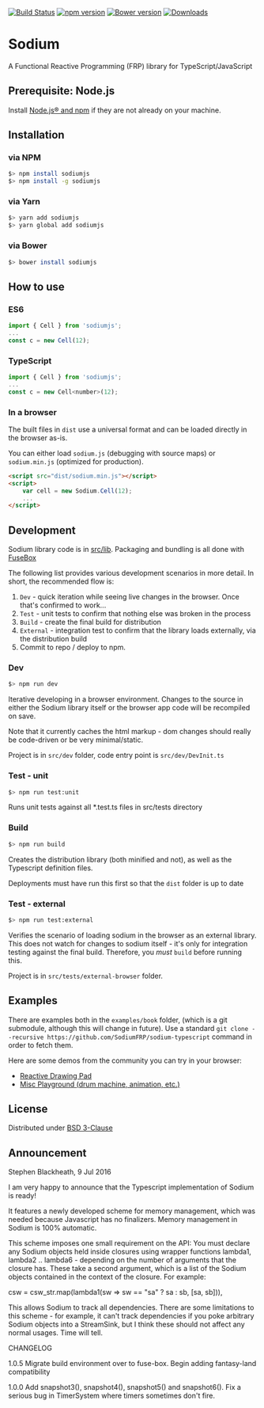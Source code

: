 [![Build Status](https://travis-ci.org/SodiumFRP/sodium-typescript.svg?branch=master)](https://travis-ci.org/SodiumFRP/sodium-typescript)
[![npm version](https://badge.fury.io/js/sodiumjs.svg)](https://badge.fury.io/js/sodiumjs)
[![Bower version](https://badge.fury.io/bo/sodiumjs.svg)](https://badge.fury.io/bo/sodiumjs)
[![Downloads](http://img.shields.io/npm/dm/sodiumjs.svg)](https://npmjs.org/package/sodiumjs)

# Sodium

A Functional Reactive Programming (FRP) library for TypeScript/JavaScript

## Prerequisite: Node.js

Install [Node.js® and npm](https://nodejs.org/en/download/current/) if they are not already on your machine.

## Installation

### via NPM
```bash
$> npm install sodiumjs
$> npm install -g sodiumjs
```

### via Yarn
```bash
$> yarn add sodiumjs
$> yarn global add sodiumjs
```

### via Bower
```bash
$> bower install sodiumjs
```

## How to use

### ES6
```javascript
import { Cell } from 'sodiumjs';
...
const c = new Cell(12);
```

### TypeScript
```javascript
import { Cell } from 'sodiumjs';
...
const c = new Cell<number>(12);
```

### In a browser

The built files in `dist` use a universal format and can be loaded directly in the browser as-is.

You can either load `sodium.js` (debugging with source maps) or `sodium.min.js` (optimized for production). 

```html
<script src="dist/sodium.min.js"></script>
<script>
    var cell = new Sodium.Cell(12);
    ...
</script>
```

## Development

Sodium library code is in [src/lib](src/lib). Packaging and bundling is all done with [FuseBox](http://fuse-box.org/)

The following list provides various development scenarios in more detail. In short, the recommended flow is:

1. `Dev` - quick iteration while seeing live changes in the browser. Once that's confirmed to work...
2. `Test` - unit tests to confirm that nothing else was broken in the process
3. `Build` - create the final build for distribution
4. `External` - integration test to confirm that the library loads externally, via the distribution build
5. Commit to repo / deploy to npm.

### Dev

```bash
$> npm run dev
```

Iterative developing in a browser environment. Changes to the source in either the Sodium library itself or the browser app code will be recompiled on save.

Note that it currently caches the html markup - dom changes should really be code-driven or be very minimal/static.

Project is in `src/dev` folder, code entry point is `src/dev/DevInit.ts`


### Test - unit

```bash
$> npm run test:unit
```

Runs unit tests against all *.test.ts files in src/tests directory

### Build

```bash
$> npm run build
```

Creates the distribution library (both minified and not), as well as the Typescript definition files. 

Deployments must have run this first so that the `dist` folder is up to date

### Test - external

```bash
$> npm run test:external
```

 Verifies the scenario of loading sodium in the browser as an external library. This does not watch for changes to sodium itself - it's only for integration testing against the final build. Therefore, you _must_ `build` before running this.

Project is in `src/tests/external-browser` folder.

## Examples

There are examples both in the ```examples/book``` folder, (which is a git submodule, although this will change in future). Use a standard ```git clone --recursive https://github.com/SodiumFRP/sodium-typescript``` command in order to fetch them.

Here are some demos from the community you can try in your browser: 

* [Reactive Drawing Pad](https://github.com/graforlock/reactive-drawing-pad/tree/master)
* [Misc Playground (drum machine, animation, etc.)](https://github.com/dakom/sodium-typescript-playground)

## License

Distributed under [BSD 3-Clause](https://opensource.org/licenses/BSD-3-Clause)

## Announcement

Stephen Blackheath, 9 Jul 2016

I am very happy to announce that the Typescript implementation of Sodium is ready!

It features a newly developed scheme for memory management, which was needed
because Javascript has no finalizers. Memory management in Sodium is 100%
automatic.

This scheme imposes one small requirement on the API: You must declare any Sodium
objects held inside closures using wrapper functions lambda1, lambda2 ..
lambda6 - depending on the number of arguments that the closure has.
These take a second argument, which is a list of the Sodium objects contained
in the context of the closure. For example:

  csw = csw_str.map(lambda1(sw => sw == "sa" ? sa : sb, [sa, sb])),

This allows Sodium to track all dependencies. There are some limitations to this
scheme - for example, it can't track dependencies if you poke arbitrary Sodium
objects into a StreamSink, but I think these should not affect any normal usages.
Time will tell.

CHANGELOG

1.0.5    Migrate build environment over to fuse-box. 
         Begin adding fantasy-land compatibility
         
1.0.0    Add snapshot3(), snapshot4(), snapshot5() and snapshot6().
         Fix a serious bug in TimerSystem where timers sometimes don't fire.
